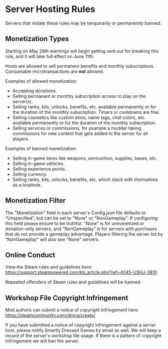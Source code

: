 # Server Hosting Rules

Servers that violate these rules may be temporarily or permanently banned.

## Monetization Types

Starting on May 28th warnings will begin getting sent out for breaking this rule, and it will take full effect on June 11th.

Hosts are allowed to sell permanent benefits and monthly subscriptions. Consumable microtransactions are **not** allowed.

Examples of allowed monetization:
- Accepting donations.
- Selling permanent or monthly subscription access to play on the server(s).
- Selling ranks, kits, unlocks, benefits, etc. available permanently or for the duration of the monthly subscription. Timers or cooldowns are fine.
- Selling cosmetics like custom skins, name tags, chat colors, etc. available permanently or for the duration of the monthly subscription.
- Selling services or commissions, for example a modder taking commissions for new content that gets added to the server for all players.

Examples of banned monetization:
- Selling in-game items like weapons, ammunition, supplies, bases, etc.
- Selling in-game vehicles.
- Selling experience points.
- Selling currency.
- Selling ranks, kits, unlocks, benefits, etc. which stack with themselves as a loophole.

## Monetization Filter

The "Monetization" field in each server's Config.json file defaults to "Unspecified", but can be set to "None" or "NonGameplay". If configuring this field please ensure to be truthful. "None" is for unmonetized or donation-only servers, and "NonGameplay" is for servers with purchases that do not provide a gameplay advantage. Players filtering the server list by "NonGameplay" will also see "None" servers.

## Online Conduct

View the Steam rules and guidelines here: https://support.steampowered.com/kb_article.php?ref=4045-USHJ-3810

Repeated offenders of Steam rules and guidelines will be banned.

## Workshop File Copyright Infringement

Mod authors can submit a notice of copyright infringement here: https://steamcommunity.com/dmca/create/

If you have submitted a notice of copyright infringement against a server host, please notify Smartly Dressed Games by email as well. We will keep a record of the server's workshop file usage. If there is a pattern of copyright infringement we will ban the server.
